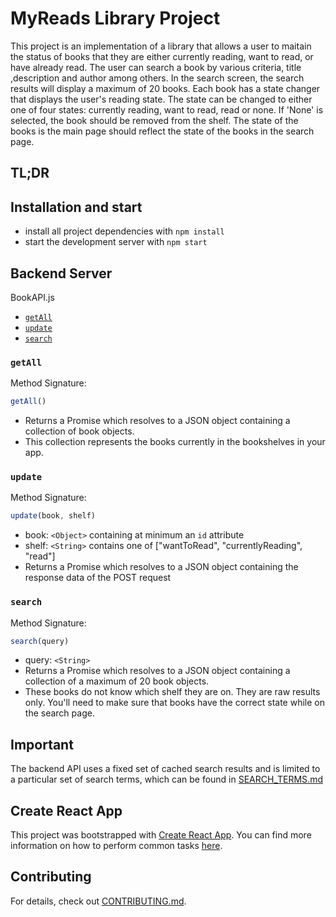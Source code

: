 # MyReads Library Project

This project is an implementation of a library that allows a user to maitain the status of books that they are
either currently reading, want to read, or have already read. The user can search a book by various criteria, title ,description and author among others. In the search screen, the search results will display a maximum of 20 books. Each book has a state changer that displays the user's reading state. The state can be changed to either one of four states: currently reading, want to read, read or none. If 'None' is selected, the book should be removed from the shelf. The state of the books is the main page should reflect the state of the books in the search page.


## TL;DR

## Installation and start

* install all project dependencies with `npm install`
* start the development server with `npm start`

## Backend Server

BookAPI.js

* [`getAll`](#getall)
* [`update`](#update)
* [`search`](#search)

### `getAll`

Method Signature:

```js
getAll()
```

* Returns a Promise which resolves to a JSON object containing a collection of book objects.
* This collection represents the books currently in the bookshelves in your app.

### `update`

Method Signature:

```js
update(book, shelf)
```

* book: `<Object>` containing at minimum an `id` attribute
* shelf: `<String>` contains one of ["wantToRead", "currentlyReading", "read"]  
* Returns a Promise which resolves to a JSON object containing the response data of the POST request

### `search`

Method Signature:

```js
search(query)
```

* query: `<String>`
* Returns a Promise which resolves to a JSON object containing a collection of a maximum of 20 book objects.
* These books do not know which shelf they are on. They are raw results only. You'll need to make sure that books have the correct state while on the search page.

## Important
The backend API uses a fixed set of cached search results and is limited to a particular set of search terms, which can be found in [SEARCH_TERMS.md](SEARCH_TERMS.md)

## Create React App

This project was bootstrapped with [Create React App](https://github.com/facebookincubator/create-react-app). You can find more information on how to perform common tasks [here](https://github.com/facebookincubator/create-react-app/blob/master/packages/react-scripts/template/README.md).

## Contributing

For details, check out [CONTRIBUTING.md](CONTRIBUTING.md).
